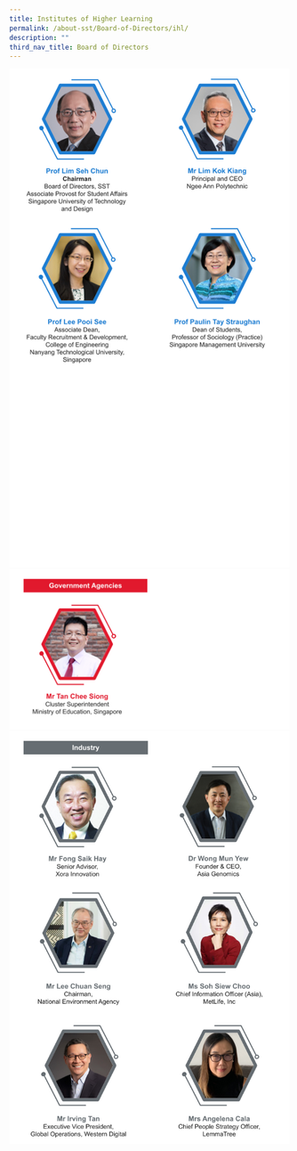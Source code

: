 ```yaml
---
title: Institutes of Higher Learning
permalink: /about-sst/Board-of-Directors/ihl/
description: ""
third_nav_title: Board of Directors
---
```

![](/images/Board%20of%20Directors%20-%20Institutes%20of%20Higher%20Learning%20(1).png)![](/images/Board%20of%20Directors%20-%20Govt%20Agencies.png)
![](/images/Board%20of%20Directors%20-%20Industry.png)